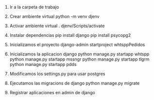 1. Ir a la carpeta de trabajo
2. Crear ambiente virtual
    python -m venv djenv
3. Activar ambiente virtual
    . djenv/Scripts/activate
4. Instalar dependencias
    pip install django
    pip install psycopg2
5. Inicializamos el proyecto
    django-admin startproject whtsppPedidos
6. Inicializamos la aplicacion django
    python manage.py startapp whtspp
    python manage.py startapp mssngr
    python manage.py startapp tlgrm
    python manage.py startapp pdds
7. Modificamos los settings.py para usar postgres

8. Ejecutamos las migracions de django
    python manage.py migrate

9. Registrar aplicaciones en admin de django
    
